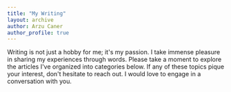 ```yaml
---
title: "My Writing"
layout: archive
author: Arzu Caner
author_profile: true
---
```


Writing is not just a hobby for me; it's my passion. I take immense pleasure in sharing my experiences through words. Please take a moment to explore the articles I've organized into categories below. If any of these topics pique your interest, don't hesitate to reach out. I would love to engage in a conversation with you.